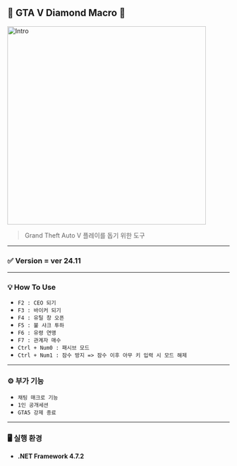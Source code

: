 ## 💎 GTA V Diamond Macro 💎
<img width="450" alt="Intro" src="https://i.imgur.com/vnW6O3b.png">
<br />

>  Grand Theft Auto V 플레이를 돕기 위한 도구
---
### ✅ Version = ver 24.11
---
### 💡 How To Use

- `F2 : CEO 되기`
- `F3 : 바이커 되기`
- `F4 : 유틸 창 오픈`
- `F5 : 불 샤크 투하`
- `F6 : 유령 연맹`
- `F7 : 관계자 매수`
- `Ctrl + Num0 : 패시브 모드`
- `Ctrl + Num1 : 잠수 방지 => 잠수 이후 아무 키 입력 시 모드 해제`
---
### ⚙️ 부가 기능
- `채팅 매크로 기능`
- `1인 공개세션`
- `GTA5 강제 종료`
---
### 🖥️ 실행 환경
- **.NET Framework 4.7.2**
